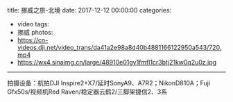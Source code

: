 title: 挪威之旅-北境
date: 2017-12-12 00:00:00
categories:
- video
tags:
- 挪威
photos:
- https://cn-videos.dji.net/video_trans/da41a2e98a8d40b4881166122950a543/720.mp4
- https://wx4.sinaimg.cn/large/48910e01gy1fmfl1cr3btj21kw0q2u0z.jpg
---

拍摄设备：航拍DJI Inspire2+X7/延时SonyA9、A7R2；NikonD810A；Fuji Gfx50s/视频机Red Raven/稳定器云鹤2/三脚架捷信2、3系
